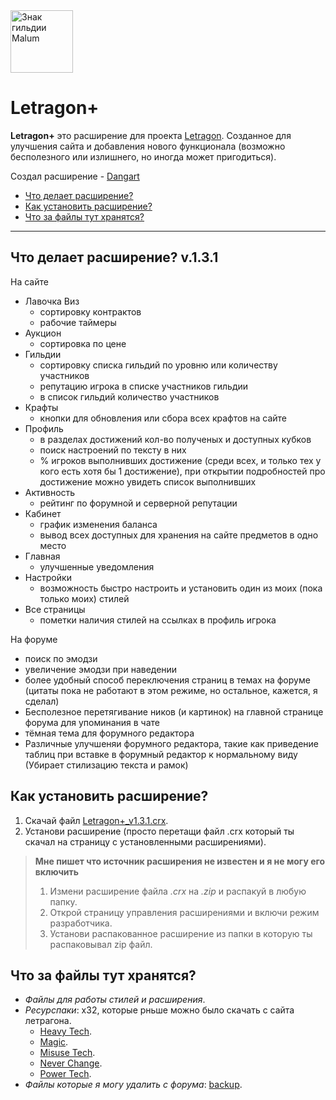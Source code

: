 <img src = "https://dangarte.github.io/Letragon/Malum.gif" width = "100" height = "100" alt = "Знак гильдии Malum"/>

# Letragon+

__Letragon+__ это расширение для проекта [Letragon](http://letragon.ru/ "Перейти на сайт"). Созданное для улучшения сайта и добавления нового функционала (возможно бесполезного или излишнего, но иногда может пригодиться).

Создал расширение - [Dangart](http://letragon.ru/user/Dangart/ "Перейти в профиль")

- [Что делает расширение?](#что-делает-расширение-v131 "Перейти к разделу")
- [Как установить расширение?](#как-установить-расширение "Перейти к разделу")
- [Что за файлы тут хранятся?](#что-за-файлы-тут-хранятся "Перейти к разделу")
----
## Что делает расширение? **v.1.3.1**
На сайте
- Лавочка Виз
    - сортировку контрактов
    - рабочие таймеры
- Аукцион
    - сортировка по цене
- Гильдии
    - сортировку списка гильдий по уровню или количеству участников
    - репутацию игрока в списке участников гильдии
    - в список гильдий количество участников
- Крафты
    - кнопки для обновления или сбора всех крафтов на сайте
- Профиль
    - в разделах достижений кол-во полученых и доступных кубков
    - поиск настроений по тексту в них
    - % игроков выполнивших достижение (среди всех, и только тех у кого есть хотя бы 1 достижение), при открытии подробностей про достижение можно увидеть список выполнивших
- Активность
    - рейтинг по форумной и серверной репутации
- Кабинет
    - график изменения баланса
    - вывод всех доступных для хранения на сайте предметов в одно место
- Главная
    - улучшенные уведомления
- Настройки
    - возможность быстро настроить и установить один из моих (пока только моих) стилей
- Все страницы
    - пометки наличия стилей на ссылках в профиль игрока

На форуме
- поиск по эмодзи
- увеличение эмодзи при наведении
- более удобный способ переключения страниц в темах на форуме (цитаты пока не работают в этом режиме, но остальное, кажется, я сделал)
- Бесполезное перетягивание ников (и картинок) на главной странице форума для упоминания в чате
- тёмная тема для форумного редактора
- Различные улучшеняи форумного редактора, такие как приведение таблиц при вставке в форумный редактор к нормальному виду (Убирает стилизацию текста и рамок)

## Как установить расширение?

1. Скачай файл [Letragon+_v1.3.1.crx](https://github.com/Dangarte/Letragon/blob/master/extension/Letragon+_v1.3.1.crx).
2. Установи расширение (просто перетащи файл .crx который ты скачал на страницу с установленными расширениями).

> __Мне пишет что источник расширения не известен и я не могу его включить__
> 
> 1. Измени расширение файла _.crx_ на _.zip_ и распакуй в любую папку.
> 2. Открой страницу управления расширениями и включи режим разработчика.
> 3. Установи распакованное расширение из папки в которую ты распаковывал zip файл.

## Что за файлы тут хранятся?
- _Файлы для работы стилей и расширения_.
- _Ресурспаки_: х32, которые рньше можно было скачать с сайта летрагона.
    - [Heavy Tech](https://dangarte.github.io/Letragon/resourcepacks/F32-HeavyTech.zip "Скачать ресурспак").
    - [Magic](https://dangarte.github.io/Letragon/resourcepacks/F32-Magic.zip "Скачать ресурспак").
    - [Misuse Tech](https://dangarte.github.io/Letragon/resourcepacks/F32-MisuseTech.zip "Скачать ресурспак").
    - [Never Change](https://dangarte.github.io/Letragon/resourcepacks/F32-NeverChange.zip "Скачать ресурспак").
    - [Power Tech](https://dangarte.github.io/Letragon/resourcepacks/F32-PowerTech.zip "Скачать ресурспак").
- _Файлы которые я могу удалить с форума_: [backup](https://github.com/Dangarte/Letragon/tree/master/backup).
